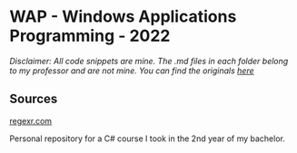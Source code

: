 # WAP - Windows Applications Programming - 2022
_Disclaimer: All code snippets are mine. The .md files in each folder belong to my professor and are *not* mine. You can find the originals [here](https://github.com/liviucotfas/ase-windows-applications-programming)_

## Sources
[regexr.com](https://regexr.com/)

Personal repository for a C# course I took in the 2nd year of my bachelor.
